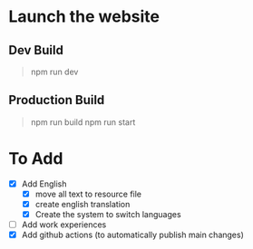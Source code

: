 # Launch the website
## Dev Build
> npm run dev
## Production Build
> npm run build
> npm run start

# To Add
- [X] Add English
  -  [X] move all text to resource file
  -  [X] create english translation
  -  [X] Create the system to switch languages
-  [ ] Add work experiences
-  [X] Add github actions (to automatically publish main changes)
